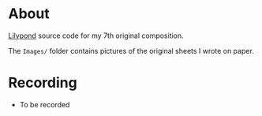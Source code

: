 # About

[Lilypond](https://lilypond.org/) source code for my 7th original composition.

The `Images/` folder contains pictures of the original sheets I wrote on paper.

# Recording

- To be recorded
